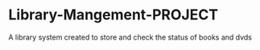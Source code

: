 # Library-Mangement-PROJECT
A library system created to store and check the status of books and dvds 

